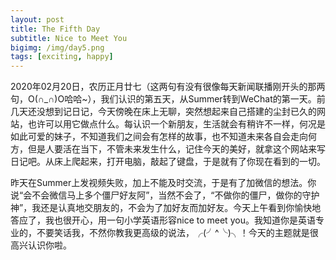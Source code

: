 ```yaml
---
layout: post
title: The Fifth Day
subtitle: Nice to Meet You
bigimg: /img/day5.png
tags: [exciting, happy]
---
```


2020年02月20日，农历正月廿七（这两句有没有很像每天新闻联播刚开头的那两句，O(∩_∩)O哈哈~），我们认识的第五天，从Summer转到WeChat的第一天。前几天还没想到记日记，今天傍晚在床上无聊，突然想起来自己搭建的尘封已久的网站，也许可以用它做点什么。每认识一个新朋友，生活就会有稍许不一样，何况是如此可爱的妹子，不知道我们之间会有怎样的故事，也不知道未来各自会走向何方，但是人要活在当下，不管未来发生什么，记住今天的美好，就拿这个网站来写日记吧。从床上爬起来，打开电脑，敲起了键盘，于是就有了你现在看到的一切。

昨天在Summer上发视频失败，加上不能及时交流，于是有了加微信的想法。你说“会不会微信马上多个僵尸好友阿”，当然不会了，“不做你的僵尸，做你的守护神”，我还是认真地交朋友的，不会为了加好友而加好友。今天上午看到你愉快地答应了，我也很开心，用一句小学英语形容nice to meet you。我知道你是英语专业的，不要笑话我，不然你教我更高级的说法，╭(╯^╰)╮！今天的主题就是很高兴认识你啦。
